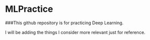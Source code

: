 # MLPractice

###This github repository is for practicing Deep Learning.

I will be adding the things I consider more relevant just for reference.

